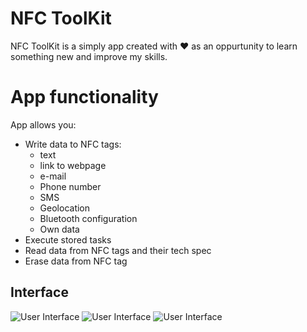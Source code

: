 # NFC ToolKit

NFC ToolKit is a simply app created with :heart: as an oppurtunity to learn something new and improve my skills.
  
# App functionality
App allows you:

 - Write data to NFC tags:
	 - text
	 - link to webpage  
	 - e-mail  
	 - Phone number  
	 - SMS 
	 - Geolocation  
	 - Bluetooth configuration  
	 - Own data
- Execute stored tasks
 - Read data from NFC tags and their tech spec
 - Erase data from NFC tag

## Interface

<img alt="User Interface" src="https://drive.google.com/uc?export=view&id=1KH1cTql-QuFWckNKPD04syhA0VKIYUpJ">
<img alt="User Interface" src="https://drive.google.com/uc?export=view&id=1pFPgXJxGylpKeFbmtXFDVhp6s6SPDfvv">
<img alt="User Interface" src="https://drive.google.com/uc?export=view&id=1U37iSeNXf4dvLEejFPS_fcdfAHAIsVY0">

